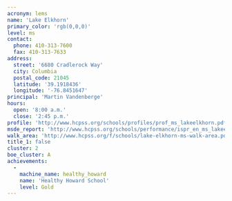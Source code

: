 ```yaml
---
acronym: lems
name: 'Lake Elkhorn'
primary_color: 'rgb(0,0,0)'
level: ms
contact:
  phone: 410-313-7600
  fax: 410-313-7633
address:
  street: '6680 Cradlerock Way'
  city: Columbia
  postal_code: 21045
  latitude: '39.1918436'
  longitude: '-76.8451647'
principal: 'Martin Vandenberge'
hours:
  open: '8:00 a.m.'
  close: '2:45 p.m.'
profile: 'http://www.hcpss.org/schools/profiles/prof_ms_lakeelkhorn.pdf'
msde_report: 'http://www.hcpss.org/schools/performance/ispr_en_ms_lakeelkhorn.pdf'
walk_area: 'http://www.hcpss.org/f/schools/lake-elkhorn-ms-walk-area.pdf'
title_1: false
cluster: 2
boe_cluster: A
achievements:
  -
    machine_name: healthy_howard
    name: 'Healthy Howard School'
    level: Gold
---
```

